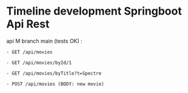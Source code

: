 # Timeline development Springboot Api Rest

api M branch main (tests OK) : 

	- GET /api/movies
	
	- GET /api/movies/byId/1
	
	- GET /api/movies/byTitle?t=Spectre
	
	- POST /api/movies (BODY: new movie)

